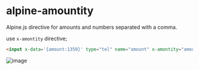 # alpine-amountity
Alpine.js directive for amounts and numbers separated with a comma.


use `x-amontity` directive;

```html
<input x-data='{amount:1350}' type="tel" name="amount" x-amontity="amount">
```
![image](https://user-images.githubusercontent.com/953471/147780364-0797faa3-728c-4221-aa4f-dcfcedcb7954.png)
